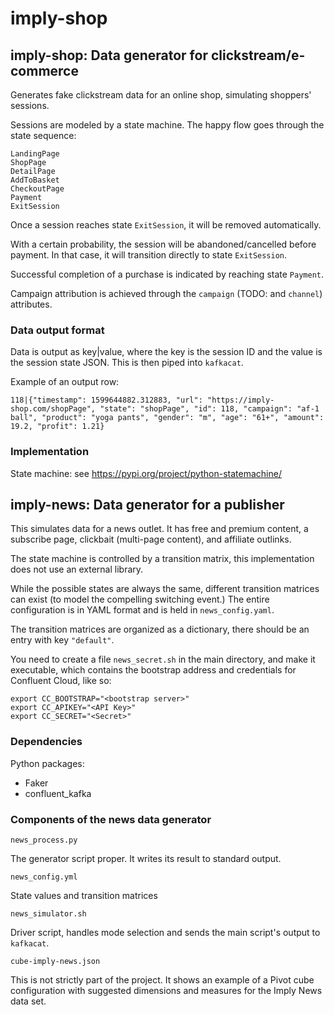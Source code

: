 # imply-shop

## imply-shop: Data generator for clickstream/e-commerce

Generates fake clickstream data for an online shop, simulating shoppers' sessions.

Sessions are modeled by a state machine. The happy flow goes through the state sequence:

    LandingPage
    ShopPage
    DetailPage
    AddToBasket
    CheckoutPage
    Payment
    ExitSession

Once a session reaches state `ExitSession`, it will be removed automatically.

With a certain probability, the session will be abandoned/cancelled before payment. In that case, it will transition directly to state `ExitSession`.

Successful completion of a purchase is indicated by reaching state `Payment`.

Campaign attribution is achieved through the `campaign` (TODO: and `channel`) attributes.

### Data output format

Data is output as key|value, where the key is the session ID and the value is the session state JSON. This is then piped into `kafkacat`.

Example of an output row:

    118|{"timestamp": 1599644882.312883, "url": "https://imply-shop.com/shopPage", "state": "shopPage", "id": 118, "campaign": "af-1 ball", "product": "yoga pants", "gender": "m", "age": "61+", "amount": 19.2, "profit": 1.21}

### Implementation

State machine: see https://pypi.org/project/python-statemachine/

## imply-news: Data generator for a publisher

This simulates data for a news outlet. It has free and premium content, a subscribe page, clickbait (multi-page content), and affiliate outlinks.

The state machine is controlled by a transition matrix, this implementation does not use an external library.

While the possible states are always the same, different transition matrices can exist (to model the compelling switching event.) The entire configuration is in YAML format and is held in `news_config.yaml`.

The transition matrices are organized as a dictionary, there should be an entry with key `"default"`.

You need to create a file `news_secret.sh` in the main directory, and make it executable, which contains the bootstrap address and credentials for Confluent Cloud, like so:

    export CC_BOOTSTRAP="<bootstrap server>"
    export CC_APIKEY="<API Key>"
    export CC_SECRET="<Secret>"
    
### Dependencies

Python packages:
- Faker
- confluent_kafka

### Components of the news data generator

`news_process.py`

The generator script proper. It writes its result to standard output.

`news_config.yml`

State values and transition matrices

`news_simulator.sh`

Driver script, handles mode selection and sends the main script's output to `kafkacat`.

`cube-imply-news.json`

This is not strictly part of the project. It shows an example of a Pivot cube configuration with suggested dimensions and measures for the Imply News data set.
